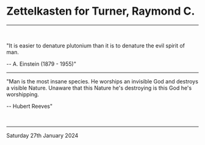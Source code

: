 # Zettelkasten for Turner, Raymond C.

---

<br>

"It is easier to denature plutonium than it is to denature the evil spirit of man.

-- A. Einstein (1879 - 1955)"

---

"Man is the most insane species. He worships an invisible God and destroys a visible Nature. Unaware that this Nature he's destroying is this God he's worshipping.

-- Hubert Reeves"

</br>

---
Saturday 27th January 2024
